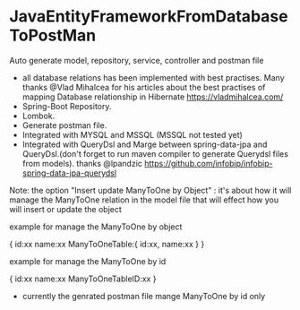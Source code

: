 # JavaEntityFrameworkFromDatabaseToPostMan
Auto generate  model, repository, service, controller and postman file 

- all database relations has been implemented with best practises.  Many thanks  @Vlad Mihalcea for his articles about the best practises of mapping Database relationship in Hibernate   https://vladmihalcea.com/
- Spring-Boot Repository.
- Lombok.
- Generate postman file.
- Integrated with MYSQL and MSSQL (MSSQL not tested yet)
- Integrated with QueryDsl and Marge between spring-data-jpa and QueryDsl.(don't forget to run maven compiler to generate Querydsl files from models). thanks @lpandzic  https://github.com/infobip/infobip-spring-data-jpa-querydsl




Note:
the option "Insert update ManyToOne by Object" : it's about how it will manage the ManyToOne relation in the model file that will effect how you will insert or update the object

example for manage the ManyToOne by object

{
id:xx
name:xx
ManyToOneTable:{
    id:xx,
    name:xx
  }
}

example for manage the ManyToOne by id

{
id:xx
name:xx
ManyToOneTableID:xx
}


- currently the genrated postman file mange ManyToOne by id only



